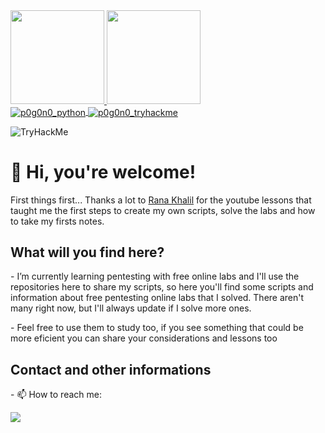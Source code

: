 <head>
  <div>
      <a href="https://github.com/p0g0n0">
      <img height="150em" src="https://github-readme-stats.vercel.app/api?username=p0g0n0&show_icons=true&hide=stars&rank_icon=github&theme=tokyonight"/>
      <img height="150em" src="https://github-readme-stats.vercel.app/api/top-langs/?username=p0g0n0&show_icons=true&hide=stars&theme=tokyonight"/>
       </a>
  </div>
  <!---- <div><img height='30em' src="https://cdn.jsdelivr.net/gh/devicons/devicon/icons/python/python-original.svg" /></div> 
            <img height='30em' src="https://cdn.jsdelivr.net/gh/devicons/devicon/icons/javascript/javascript-original.svg" />--->
  <div>
      <a href="https://github.com/p0g0n0">
        <img align="center" alt="p0g0n0_python" src="https://img.shields.io/badge/Python-14354C?style=for-the-badge&logo=python&logoColor=white"/>
       </a>
      <!---<a href="https://github.com/p0g0n0">
          <img align="center" alt="p0g0n0_javascript" src="https://img.shields.io/badge/JavaScript-F7DF1E.svg?style=for-the-badge&logo=JavaScript&logoColor=black"/>
      </a>--->
      <a href="https://tryhackme.com/p/Evan.TAS">
          <img align="center" alt="p0g0n0_tryhackme" src="https://img.shields.io/badge/TryHackMe-212C42.svg?style=for-the-badge&logo=TryHackMe&logoColor=white"/>
      </a>
  </div>
  <div>
          <p>
          </p>
          <p>
          <img src="https://tryhackme-badges.s3.amazonaws.com/Evan.TAS.png" alt="TryHackMe"/>
          </p>
  </div>
  <div>
    <h1>👋 Hi, you're welcome!</h1>
  </div>
</head>
<body>
  <div>
    <p> First things first...
      Thanks a lot to <a href="https://github.com/rkhal101">Rana Khalil</a> for the youtube lessons that taught me the first steps 
      to create my own scripts, solve the labs and how to take my firsts notes.
    </p>
  </div>
  <div>
    <h2> What will you find here? </h2>
    <p>
      - I’m currently learning pentesting with free online labs and I'll use the repositories here to share my scripts, 
        so here you'll find some scripts and information about free pentesting online labs that I solved. There aren't 
         many right now, but I'll always update if I solve more ones.
    </p>
    <p>
      - Feel free to use them to study too, if you see something that could be more eficient you can share your considerations and lessons too
    </p>
  </div>
</body>
<bottom>
  <div>
    <h2> Contact and other informations </h2>
    <p> 
      - 📫 How to reach me:
    </p>
    <p>
      <a href="mailto:p0g0n0@proton.me"><img src=https://img.shields.io/badge/ProtonMail-8B89CC?style=for-the-badge&logo=protonmail&logoColor=white> </a>
      <!--- <a href="https://github.com/p0g0n0"><img src="https://img.shields.io/badge/Discord-5865F2.svg?style=for-the-badge&logo=Discord&logoColor=white"/> </a> --->
      <!--- <a href="https://github.com/p0g0n0"><img src="https://img.shields.io/badge/Instagram-E4405F.svg?style=for-the-badge&logo=Instagram&logoColor=white"/> </a> --->
    </p>
  </div>
 </bottom>
